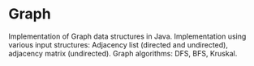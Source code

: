# Graph
Implementation of Graph data structures in Java. 
Implementation using various input structures: Adjacency list (directed and undirected), adjacency matrix (undirected).
Graph algorithms: DFS, BFS, Kruskal.
